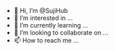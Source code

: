 - 👋 Hi, I’m @SujiHub
- 👀 I’m interested in ...
- 🌱 I’m currently learning ...
- 💞️ I’m looking to collaborate on ...
- 📫 How to reach me ...

<!---
SujiHub/SujiHub is a ✨ special ✨ repository because its `README.md` (this file) appears on your GitHub profile.
You can click the Preview link to take a look at your changes.
--->
